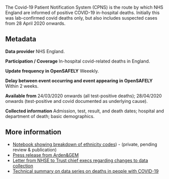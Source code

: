 The Covid-19 Patient Notification System (CPNS) is the route by which NHS England are informed of positive COVID-19 in-hospital deaths.
Initially this was lab-confirmed covid deaths only, but also includes suspected cases from 28 April 2020 onwards.

## Metadata

**Data provider** NHS England.

**Participation / Coverage** In-hospital covid-related deaths in England.

**Update frequency in OpenSAFELY** Weeekly.

**Delay between event occurring and event appearing in OpenSAFELY** Within 2 weeks.

**Available from** 24/03/2020 onwards (all test-positive deaths); 28/04/2020 onwards (test-positive and covid documented as underlying cause).

**Collected information** Admission, test, result, and death dates; hospital and department of death; basic demographics.

## More information
* [Notebook showing breakdown of ethnicity codes](https://github.com/opensafely/rapid-reports/blob/master/notebooks/ethnicity-codes.ipynb)) - (private, pending review & publication)
* [Press release from Arden&GEM](https://www.ardengemcsu.nhs.uk/showcase/news-events/news-events/supporting-providers-to-record-covid-19-patient-notifications/)
* [Letter from NHSE to Trust chief execs regarding changes to data collection](https://www.england.nhs.uk/coronavirus/wp-content/uploads/sites/52/2020/04/C0389-update-to-cpns-reporting-letter-27-april-2020.pdf)
* [Technical summary on data series on deaths in people with COVID-19](https://assets.publishing.service.gov.uk/government/uploads/system/uploads/attachment_data/file/882565/Technical_Summary_PHE_Data_Series_COVID-19_Deaths_20200429.pdf)

